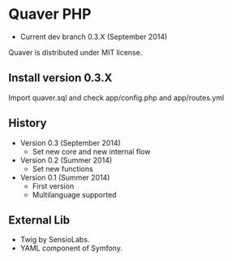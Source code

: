Quaver PHP
==========
* Current dev branch 0.3.X (September 2014)

Quaver is distributed under MIT license.

Install version 0.3.X
---------------------
Import quaver.sql and check app/config.php and app/routes.yml

History
-------
* Version 0.3 (September 2014)
	* Set new core and new internal flow
* Version 0.2 (Summer 2014)
	* Set new functions
* Version 0.1 (Summer 2014)
	* First version
	* Multilanguage supported


External Lib
------------
* Twig by SensioLabs.
* YAML component of Symfony.
